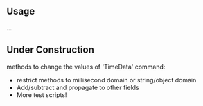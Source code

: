 ## Usage
...

## Under Construction
methods to change the values of 'TimeData' command:
 - restrict methods to millisecond domain or string/object domain
 - Add/subtract and propagate to other fields
 - More test scripts!